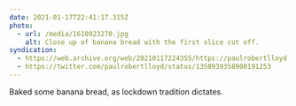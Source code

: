```yaml
---
date: 2021-01-17T22:41:17.315Z
photo:
  - url: /media/1610923270.jpg
    alt: Close up of banana bread with the first slice cut off.
syndication:
  - https://web.archive.org/web/20210117224355/https://paulrobertlloyd.com/photos/1610923277/
  - https://twitter.com/paulrobertlloyd/status/1350939358900191253
---
```

Baked some banana bread, as lockdown tradition dictates.
